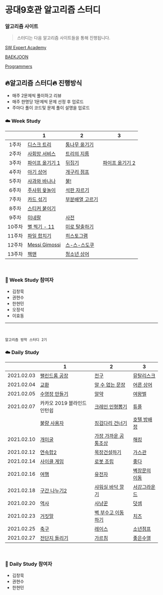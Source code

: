# 공대9호관 알고리즘 스터디

### 알고리즘 사이트

> 스터디는 다음 알고리즘 사이트들을 통해 진행됩니다.

[SW Expert Academy](https://swexpertacademy.com/main/main.do)

[BAEKJOON](https://www.acmicpc.net/)

[Programmers](https://programmers.co.kr/learn/challenges?tab=all_challenges)

## :fire:알고리즘 스터디:fire: 진행방식

- 매주 2문제씩 풀이하고 리뷰
- 매주 한명당 1문제씩 문제 선정 후 업로드
- 주마다 풀이 코드및 문제 풀이 설명을 업로드

### :cloud: Week Study

|        | 1                                                        | 2                                                       | 3                                                        |
| :----: | -------------------------------------------------------- | ------------------------------------------------------- | -------------------------------------------------------- |
| 1주차  | [디스크 트리](https://www.acmicpc.net/problem/7432)      | [통나무 옮기기](https://www.acmicpc.net/problem/1938)   |                                                          |
| 2주차  | [사회망 서비스](https://www.acmicpc.net/problem/2533)    | [트리의 지름](https://www.acmicpc.net/problem/1967)     |                                                          |
| 3주차  | [파이프 옮기기 1](https://www.acmicpc.net/problem/17070) | [뒤집기](https://www.acmicpc.net/problem/15999)         | [파이프 옮기기 2](https://www.acmicpc.net/problem/17069) |
| 4주차  | [아기 상어](https://www.acmicpc.net/problem/16236)       | [개구리 점프](https://www.acmicpc.net/problem/17619)    |                                                          |
| 5주차  | [사과와 바나나](https://www.acmicpc.net/problem/3114)    | [불!](https://www.acmicpc.net/problem/4179)             |                                                          |
| 6주차  | [주사위 윷놀이](https://www.acmicpc.net/problem/17825)   | [석판 자르기](https://www.acmicpc.net/problem/2339)     |                                                          |
| 7주차  | [카드 섞기](https://www.acmicpc.net/problem/1091)        | [부분배열 고르기](https://www.acmicpc.net/problem/2104) |                                                          |
| 8주차  | [스티커 붙이기](https://www.acmicpc.net/problem/18808)   |                                                         |                                                          |
| 9주차  | [미네랄](https://www.acmicpc.net/problem/2933)           | [사전](https://www.acmicpc.net/problem/1256)            |                                                          |
| 10주차 | [별 찍기 - 11](https://www.acmicpc.net/problem/2448)     | [미로 탈출하기](https://www.acmicpc.net/problem/17090)  |                                                          |
| 11주차 | [파일 합치기](https://www.acmicpc.net/problem/11066)     | [히스토그램](https://www.acmicpc.net/problem/1725)      |                                                          |
| 12주차 | [Messi Gimossi](https://www.acmicpc.net/problem/17297)   | [스-스-스도쿠](https://www.acmicpc.net/problem/4056)    |                                                          |
| 13주차 | [팩맨](https://www.acmicpc.net/problem/11451)            | [청소년 상어](https://www.acmicpc.net/problem/19236)    |                                                          |

<br/>

### :rainbow: Week Study 참여자

- 김창묵
- 권현수
- 한현민
- 오정석
- 이효동

---
<br/>

`알고리즘 방학 스터디 2기`

### :cloud: Daily Study
|        | 1                                                        | 2                                                       | 3                                                        |
| :----: | -------------------------------------------------------- | ------------------------------------------------------- | -------------------------------------------------------- |
| 2021.02.03 | [팰린드롬 공장](https://www.acmicpc.net/problem/1053) | [전구](https://www.acmicpc.net/problem/2550) | [뮤탈리스크](https://www.acmicpc.net/problem/12869) |
| 2021.02.04 | [교환](https://www.acmicpc.net/problem/1039) | [알 수 없는 문장](https://www.acmicpc.net/problem/1099) | [어른 상어](https://www.acmicpc.net/problem/19237) |
| 2021.02.05 | [수영장 만들기](https://www.acmicpc.net/problem/1113) | [알약](https://www.acmicpc.net/problem/4811) | [여왕벌](https://www.acmicpc.net/problem/10836) |
| 2021.02.07 | 카카오 2019 블라인드 인턴쉽| [크레인 인형뽑기](https://programmers.co.kr/learn/courses/30/lessons/64061) |[튜플](https://programmers.co.kr/learn/courses/30/lessons/64065) |
| | [불량 사용자](https://programmers.co.kr/learn/courses/30/lessons/64064)| [징검다리 건너기](https://programmers.co.kr/learn/courses/30/lessons/64062) | [호텔 방배정](https://programmers.co.kr/learn/courses/30/lessons/64063) |
| 2021.02.10 | [개미굴](https://www.acmicpc.net/problem/14725) | [가장 가까운 공통조상](https://www.acmicpc.net/problem/3584) | [해킹](https://www.acmicpc.net/problem/10282) |
| 2021.02.12 | [연속합2](https://www.acmicpc.net/problem/13398) | [목장건설하기](https://www.acmicpc.net/problem/14925) | [가스관](https://www.acmicpc.net/problem/2931) |
| 2021.02.14 | [사이클 게임](https://www.acmicpc.net/problem/20040) | [로봇 조립](https://www.acmicpc.net/problem/18116) | [좋다](https://www.acmicpc.net/problem/1253) |
| 2021.02.16 | [여행](https://www.acmicpc.net/problem/2157) | [유전자](https://www.acmicpc.net/problem/2306) | [벽장문의 이동](https://www.acmicpc.net/problem/2666) |
| 2021.02.18 | [구간 나누기2](https://www.acmicpc.net/problem/13397) | [샤워실 바닥 깔기](https://www.acmicpc.net/problem/14600) | [서강그라운드](https://www.acmicpc.net/problem/14938) |
| 2021.02.20 | [역사](https://www.acmicpc.net/problem/1613) | [사냥꾼](https://www.acmicpc.net/problem/8983) | [덧셈](https://www.acmicpc.net/problem/10504) |
| 2021.02.23 | [거짓말](https://www.acmicpc.net/problem/1043) | [벽 부수고 이동하기](https://www.acmicpc.net/problem/2206) | [치즈](https://www.acmicpc.net/problem/2638) |
| 2021.02.25 | [축구](https://www.acmicpc.net/problem/1344) | [레이스](https://www.acmicpc.net/problem/1508) | [소년점프](https://www.acmicpc.net/problem/16469) |
| 2021.02.27 | [전단지 돌리기](https://www.acmicpc.net/problem/19542) | [가르침](https://www.acmicpc.net/problem/1062) | [좋은수열](https://www.acmicpc.net/problem/2661) |

<br/>

### :rainbow: Daily Study 참여자

- 김창묵
- 권현수
- 한현민





